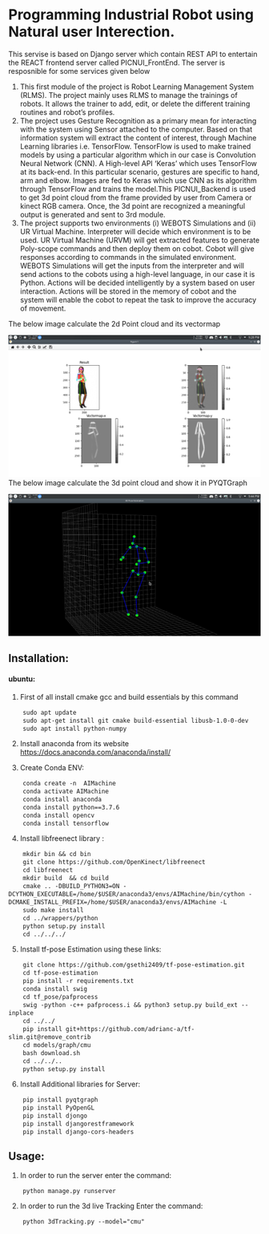 # Programming Industrial Robot using Natural user Interection.


This servise is based on Django server which contain REST API to entertain the REACT frontend server called PICNUI_FrontEnd. The server is resposnible for some services given below
1.  This first module of the project is Robot Learning Management System (RLMS). The project mainly uses RLMS to manage the trainings of robots. It allows the trainer to add, edit, or delete the different training routines and robot’s profiles. 
2. The project uses Gesture Recognition as a primary mean for interacting with the system using Sensor attached to the computer. Based on that information system will extract the content of interest, through Machine Learning libraries i.e. TensorFlow. TensorFlow is used to make trained models by using a particular algorithm which in our case is Convolution Neural Network (CNN). A High-level API ‘Keras’ which uses TensorFlow at its back-end. In this particular scenario, gestures are specific to hand, arm and elbow. Images are fed to Keras which use CNN as its algorithm through TensorFlow and trains the model.This PICNUI_Backend is used to get 3d point cloud from the frame provided by user from Camera or kinect RGB camera.  Once, the 3d point are recognized a meaningful output is generated and sent to 3rd module.
3. The project supports two environments (i) WEBOTS Simulations and (ii) UR Virtual Machine. Interpreter will decide which environment is to be used. UR Virtual Machine (URVM) will get extracted features to generate Poly-scope commands and then deploy them on cobot. Cobot will give responses according to commands in the simulated environment. WEBOTS Simulations will get the inputs from the interpreter and will send actions to the cobots using a high-level language, in our case it is Python. Actions will be decided intelligently by a system based on user interaction. Actions will be stored in the memory of cobot and the system will enable the cobot to repeat the task to improve the accuracy of movement. 

The below image calculate the 2d Point cloud and its vectormap 

![](server/images/demo1.png)
The below image calculate the 3d point cloud and show it in PYQTGraph

![](server/images/demo2.png)

## Installation:
#### ubuntu:
1. First of all install cmake gcc and build essentials by this command
```
	sudo apt update 
	sudo apt-get install git cmake build-essential libusb-1.0-0-dev
	sudo apt install python-numpy
```


2. Install anaconda from its website <https://docs.anaconda.com/anaconda/install/>

3.  Create Conda ENV:

```
	conda create -n  AIMachine
	conda activate AIMachine
	conda install anaconda
	conda install python==3.7.6
	conda install opencv
	conda install tensorflow
```


4. Install libfreenect library :

```
	mkdir bin && cd bin
	git clone https://github.com/OpenKinect/libfreenect
	cd libfreenect
	mkdir build  && cd build
	cmake .. -DBUILD_PYTHON3=ON -DCYTHON_EXECUTABLE=/home/$USER/anaconda3/envs/AIMachine/bin/cython -DCMAKE_INSTALL_PREFIX=/home/$USER/anaconda3/envs/AIMachine -L
	sudo make install
	cd ../wrappers/python
	python setup.py install
	cd ../../../
```

5. Install tf-pose Estimation using these links:

```
	git clone https://github.com/gsethi2409/tf-pose-estimation.git
	cd tf-pose-estimation
	pip install -r requirements.txt
	conda install swig
	cd tf_pose/pafprocess
	swig -python -c++ pafprocess.i && python3 setup.py build_ext --inplace
	cd ../../
	pip install git+https://github.com/adrianc-a/tf-slim.git@remove_contrib
	cd models/graph/cmu
	bash download.sh
	cd ../../..
	python setup.py install
```
6. Install Additional libraries for Server:

```
    pip install pyqtgraph
    pip install PyOpenGL
    pip install djongo
    pip install djangorestframework
    pip install django-cors-headers
```

## Usage:
1. In order to run the server enter the command:
```
    python manage.py runserver
```

2. In order to run the 3d live Tracking Enter the command: 
```
    python 3dTracking.py --model="cmu"
```
